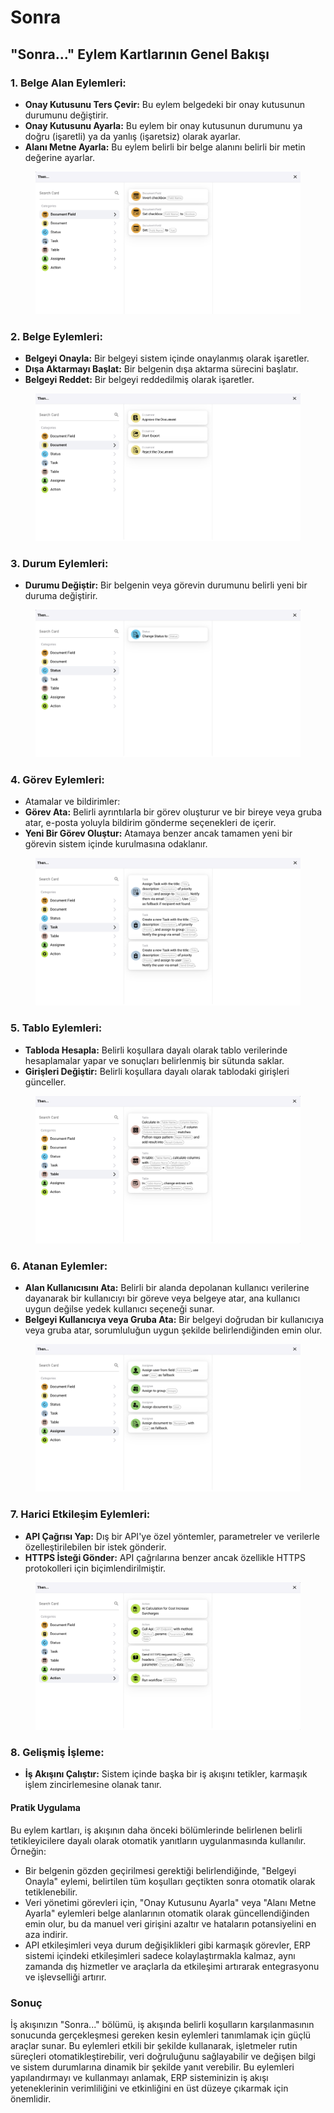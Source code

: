 # Sonra

## "Sonra..." Eylem Kartlarının Genel Bakışı

### **1. Belge Alan Eylemleri:**

* **Onay Kutusunu Ters Çevir:** Bu eylem belgedeki bir onay kutusunun durumunu değiştirir.
* **Onay Kutusunu Ayarla:** Bu eylem bir onay kutusunun durumunu ya doğru (işaretli) ya da yanlış (işaretsiz) olarak ayarlar.
* **Alanı Metne Ayarla:** Bu eylem belirli bir belge alanını belirli bir metin değerine ayarlar.

<figure><img src="../../.gitbook/assets/then1.png" alt=""><figcaption></figcaption></figure>

### **2. Belge Eylemleri:**

* **Belgeyi Onayla:** Bir belgeyi sistem içinde onaylanmış olarak işaretler.
* **Dışa Aktarmayı Başlat:** Bir belgenin dışa aktarma sürecini başlatır.
* **Belgeyi Reddet:** Bir belgeyi reddedilmiş olarak işaretler.

<figure><img src="../../.gitbook/assets/then2.png" alt=""><figcaption></figcaption></figure>

### **3. Durum Eylemleri:**

* **Durumu Değiştir:** Bir belgenin veya görevin durumunu belirli yeni bir duruma değiştirir.

<figure><img src="../../.gitbook/assets/then3.png" alt=""><figcaption></figcaption></figure>

### **4. Görev Eylemleri:**

* Atamalar ve bildirimler:
* **Görev Ata:** Belirli ayrıntılarla bir görev oluşturur ve bir bireye veya gruba atar, e-posta yoluyla bildirim gönderme seçenekleri de içerir.
* **Yeni Bir Görev Oluştur:** Atamaya benzer ancak tamamen yeni bir görevin sistem içinde kurulmasına odaklanır.

<figure><img src="../../.gitbook/assets/then4.png" alt=""><figcaption></figcaption></figure>

### **5. Tablo Eylemleri:**

* **Tabloda Hesapla:** Belirli koşullara dayalı olarak tablo verilerinde hesaplamalar yapar ve sonuçları belirlenmiş bir sütunda saklar.
* **Girişleri Değiştir:** Belirli koşullara dayalı olarak tablodaki girişleri günceller.

<figure><img src="../../.gitbook/assets/then5.png" alt=""><figcaption></figcaption></figure>

### **6. Atanan Eylemler:**

* **Alan Kullanıcısını Ata:** Belirli bir alanda depolanan kullanıcı verilerine dayanarak bir kullanıcıyı bir göreve veya belgeye atar, ana kullanıcı uygun değilse yedek kullanıcı seçeneği sunar.
* **Belgeyi Kullanıcıya veya Gruba Ata:** Bir belgeyi doğrudan bir kullanıcıya veya gruba atar, sorumluluğun uygun şekilde belirlendiğinden emin olur.

<figure><img src="../../.gitbook/assets/then6.png" alt=""><figcaption></figcaption></figure>

### **7. Harici Etkileşim Eylemleri:**

* **API Çağrısı Yap:** Dış bir API'ye özel yöntemler, parametreler ve verilerle özelleştirilebilen bir istek gönderir.
* **HTTPS İsteği Gönder:** API çağrılarına benzer ancak özellikle HTTPS protokolleri için biçimlendirilmiştir.

<figure><img src="../../.gitbook/assets/then7.png" alt=""><figcaption></figcaption></figure>

### **8. Gelişmiş İşleme:**

* **İş Akışını Çalıştır:** Sistem içinde başka bir iş akışını tetikler, karmaşık işlem zincirlemesine olanak tanır.

#### Pratik Uygulama

Bu eylem kartları, iş akışının daha önceki bölümlerinde belirlenen belirli tetikleyicilere dayalı olarak otomatik yanıtların uygulanmasında kullanılır. Örneğin:

* Bir belgenin gözden geçirilmesi gerektiği belirlendiğinde, "Belgeyi Onayla" eylemi, belirtilen tüm koşulları geçtikten sonra otomatik olarak tetiklenebilir.
* Veri yönetimi görevleri için, "Onay Kutusunu Ayarla" veya "Alanı Metne Ayarla" eylemleri belge alanlarının otomatik olarak güncellendiğinden emin olur, bu da manuel veri girişini azaltır ve hataların potansiyelini en aza indirir.
* API etkileşimleri veya durum değişiklikleri gibi karmaşık görevler, ERP sistemi içindeki etkileşimleri sadece kolaylaştırmakla kalmaz, aynı zamanda dış hizmetler ve araçlarla da etkileşimi artırarak entegrasyonu ve işlevselliği artırır.

### Sonuç

İş akışınızın "Sonra..." bölümü, iş akışında belirli koşulların karşılanmasının sonucunda gerçekleşmesi gereken kesin eylemleri tanımlamak için güçlü araçlar sunar. Bu eylemleri etkili bir şekilde kullanarak, işletmeler rutin süreçleri otomatikleştirebilir, veri doğruluğunu sağlayabilir ve değişen bilgi ve sistem durumlarına dinamik bir şekilde yanıt verebilir. Bu eylemleri yapılandırmayı ve kullanmayı anlamak, ERP sisteminizin iş akışı yeteneklerinin verimliliğini ve etkinliğini en üst düzeye çıkarmak için önemlidir.
